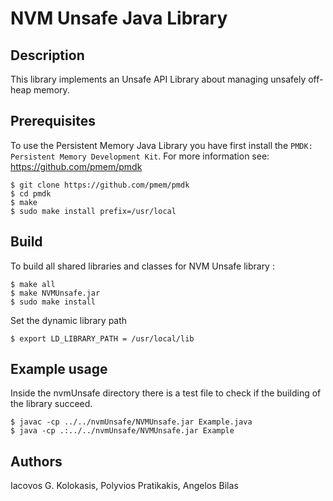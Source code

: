 # NVM Unsafe Java Library

## Description
This library implements an Unsafe API Library about managing unsafely off-heap memory.


## Prerequisites
To use the Persistent Memory Java Library you have first install the
`PMDK: Persistent Memory Development Kit`. 
For more information see:
https://github.com/pmem/pmdk

```
$ git clone https://github.com/pmem/pmdk
$ cd pmdk
$ make
$ sudo make install prefix=/usr/local
```

## Build
To build all shared libraries and classes for NVM Unsafe library :

```
$ make all  
$ make NVMUnsafe.jar
$ sudo make install 
```

Set the dynamic library path
```
$ export LD_LIBRARY_PATH = /usr/local/lib
```

## Example usage
Inside the nvmUnsafe directory there is a test file to check if the
building of the library succeed.
```
$ javac -cp ../../nvmUnsafe/NVMUnsafe.jar Example.java
$ java -cp .:../../nvmUnsafe/NVMUnsafe.jar Example
```

## Authors
Iacovos G. Kolokasis,
Polyvios Pratikakis,
Angelos Bilas
